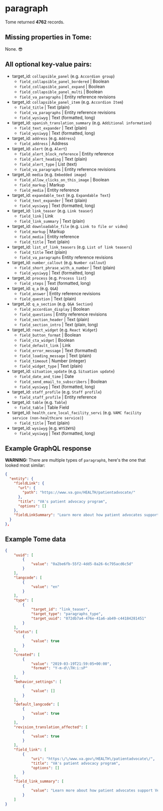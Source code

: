 # paragraph

Tome returned **4762** records.

## Missing properties in Tome:

None. 😎

## All optional key-value pairs:

- target_id: `collapsible_panel` (e.g. `Accordion group`)
  - `field_collapsible_panel_bordered` | Boolean
  - `field_collapsible_panel_expand` | Boolean
  - `field_collapsible_panel_multi` | Boolean
  - `field_va_paragraphs` | Entity reference revisions
- target_id: `collapsible_panel_item` (e.g. `Accordion Item`)
  - `field_title` | Text (plain)
  - `field_va_paragraphs` | Entity reference revisions
  - `field_wysiwyg` | Text (formatted, long)
- target_id: `spanish_translation_summary` (e.g. `Additional information`)
  - `field_text_expander` | Text (plain)
  - `field_wysiwyg` | Text (formatted, long)
- target_id: `address` (e.g. `Address`)
  - `field_address` | Address
- target_id: `alert` (e.g. `Alert`)
  - `field_alert_block_reference` | Entity reference
  - `field_alert_heading` | Text (plain)
  - `field_alert_type` | List (text)
  - `field_va_paragraphs` | Entity reference revisions
- target_id: `media` (e.g. `Embedded image`)
  - `field_allow_clicks_on_this_image` | Boolean
  - `field_markup` | Markup
  - `field_media` | Entity reference
- target_id: `expandable_text` (e.g. `Expandable Text`)
  - `field_text_expander` | Text (plain)
  - `field_wysiwyg` | Text (formatted, long)
- target_id: `link_teaser` (e.g. `Link teaser`)
  - `field_link` | Link
  - `field_link_summary` | Text (plain)
- target_id: `downloadable_file` (e.g. `Link to file or video`)
  - `field_markup` | Markup
  - `field_media` | Entity reference
  - `field_title` | Text (plain)
- target_id: `list_of_link_teasers` (e.g. `List of link teasers`)
  - `field_title`	Text (plain)
  - `field_va_paragraphs`	Entity reference revisions
- target_id: `number_callout` (e.g. `Number callout`)
  - `field_short_phrase_with_a_number` | Text (plain)
  - `field_wysiwyg` | Text (formatted, long)
- target_id: `process` (e.g. `Process list`)
  - `field_steps` | Text (formatted, long)
- target_id: `q_a` (e.g. `Q&A`)
  - `field_answer` | Entity reference revisions
  - `field_question` | Text (plain)
- target_id: `q_a_section` (e.g. `Q&A Section`)
  - `field_accordion_display` | Boolean
  - `field_questions` | Entity reference revisions
  - `field_section_header` | Text (plain)
  - `field_section_intro` | Text (plain, long)
- target_id: `react_widget` (e.g. `React Widget`)
  - `field_button_format` | Boolean
  - `field_cta_widget` | Boolean
  - `field_default_link` | Link
  - `field_error_message` | Text (formatted)
  - `field_loading_message` | Text (plain)
  - `field_timeout` | Number (integer)
  - `field_widget_type` | Text (plain)
- target_id: `situation_update` (e.g. `Situation update`)
  - `field_date_and_time` | Date
  - `field_send_email_to_subscribers` | Boolean
  - `field_wysiwyg` | Text (formatted, long)
- target_id: `staff_profile` (e.g. `Staff profile`)
  - `field_staff_profile` | Entity reference
- target_id: `table` (e.g. `Table`)
  - `field_table` | Table Field
- target_id: `health_care_local_facility_servi` (e.g. `VAMC facility service (non-healthcare service)`)
  - `field_title` | Text (plain)
- target_id: `wysiwyg` (e.g. `WYSIWYG`)
  - `field_wysiwyg` | Text (formatted, long)

## Example GraphQL response

**WARNING:** There are multiple types of `paragraph`s, here's the one that looked most similar:

```json
{
  "entity": {
    "fieldLink": {
      "url": {
        "path": "https://www.va.gov/HEALTH/patientadvocate/"
      },
      "title": "VA's patient advocacy program",
      "options": []
    },
    "fieldLinkSummary": "Learn more about how patient advocates support Veterans at VA and what the process of working with one is like."
  }
},
```

## Example Tome data

```json
{
    "uuid": [
        {
            "value": "0a2be6fb-55f2-4dd5-8a26-6c795acd6c5d"
        }
    ],
    "langcode": [
        {
            "value": "en"
        }
    ],
    "type": [
        {
            "target_id": "link_teaser",
            "target_type": "paragraphs_type",
            "target_uuid": "072db7a4-476e-41a6-ab49-c44184281451"
        }
    ],
    "status": [
        {
            "value": true
        }
    ],
    "created": [
        {
            "value": "2019-03-19T21:59:05+00:00",
            "format": "Y-m-d\\TH:i:sP"
        }
    ],
    "behavior_settings": [
        {
            "value": []
        }
    ],
    "default_langcode": [
        {
            "value": true
        }
    ],
    "revision_translation_affected": [
        {
            "value": true
        }
    ],
    "field_link": [
        {
            "uri": "https:\/\/www.va.gov\/HEALTH\/patientadvocate\/",
            "title": "VA's patient advocacy program",
            "options": []
        }
    ],
    "field_link_summary": [
        {
            "value": "Learn more about how patient advocates support Veterans at VA and what the process of working with one is like."
        }
    ]
}
```
